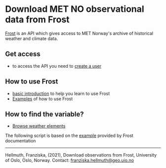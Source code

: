 # Download MET NO observational data from Frost 

[Frost](https://frost.met.no/index.html) is an API which gives access to MET Norway's archive of historical weather and climate data. 

## Get access
- to access the API you need to [create a user](https://frost.met.no/auth/requestCredentials.html)

## How to use Frost
- [basic introduction](https://frost.met.no/howto.html) to help you learn to use Frost
- [Examples](https://frost.met.no/examples2.html) of how to use Frost

## How to find the variable?
- [Browse weather elements](https://frost.met.no/elementtable)

The following script is based on the [example](https://frost.met.no/python_example.html) provided by Frost documentation

--------------
Hellmuth, Franziska, (2021), Download observations from Frost, University of Oslo, Oslo, Norway. Contact: [franziska.hellmuth@geo.uio.no](franziska.hellmuth@geo.uio.no)
